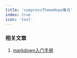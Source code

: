 ```yaml
---
title: 'vuepressThemeHope集合'
index: true
icon: 'tool'
---
```


### 相关文章

1. [markdown入门手册](/docs/vps/markdown.md)